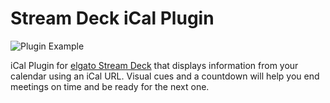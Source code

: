 # Stream Deck iCal Plugin

![Plugin Example](https://github.com/pedrofuentes/stream-deck-ical/blob/main/assets/plugin.gif)

iCal Plugin for [elgato Stream Deck](https://www.elgato.com/en/gaming/stream-deck) that displays information from your calendar using an iCal URL. Visual cues and a countdown will help you end meetings on time and be ready for the next one.
